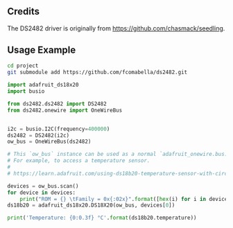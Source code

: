 # 

## Credits

The DS2482 driver is originally from https://github.com/chasmack/seedling.

## Usage Example

```bash
cd project
git submodule add https://github.com/fcomabella/ds2482.git
```

```python
import adafruit_ds18x20
import busio

from ds2482.ds2482 import DS2482
from ds2482.onewire import OneWireBus


i2c = busio.I2C(frequency=400000)
ds2482 = DS2482(i2c)
ow_bus = OneWireBus(ds2482)

# This `ow_bus` instance can be used as a normal `adafruit_onewire.bus.OneWireBus`.
# For example, to access a temperature sensor.
#
# https://learn.adafruit.com/using-ds18b20-temperature-sensor-with-circuitpython/circuitpython#usage-2979782-2

devices = ow_bus.scan()
for device in devices:
    print("ROM = {} \tFamily = 0x{:02x}".format([hex(i) for i in device.rom], device.family_code))
ds18b20 = adafruit_ds18x20.DS18X20(ow_bus, devices[0])

print('Temperature: {0:0.3f} °C'.format(ds18b20.temperature))
```
